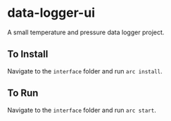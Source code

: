 # data-logger-ui

A small temperature and pressure data logger project.

## To Install

Navigate to the `interface` folder and run `arc install`.

## To Run

Navigate to the `interface` folder and run `arc start`.
